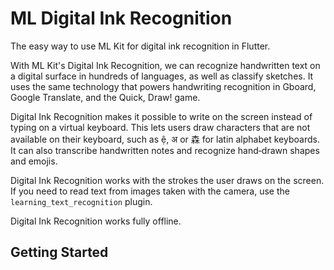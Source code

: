 # ML Digital Ink Recognition

The easy way to use ML Kit for digital ink recognition in Flutter.

With ML Kit's Digital Ink Recognition, we can recognize handwritten text on a digital surface in hundreds of languages, as well as classify sketches. It uses the same technology that powers handwriting recognition in Gboard, Google Translate, and the Quick, Draw! game.

Digital Ink Recognition makes it possible to write on the screen instead of typing on a virtual keyboard. This lets users draw characters that are not available on their keyboard, such as ệ, अ or 森 for latin alphabet keyboards. It can also transcribe handwritten notes and recognize hand‑drawn shapes and emojis.

Digital Ink Recognition works with the strokes the user draws on the screen. If you need to read text from images taken with the camera, use the `learning_text_recognition` plugin.

Digital Ink Recognition works fully offline.

## Getting Started
